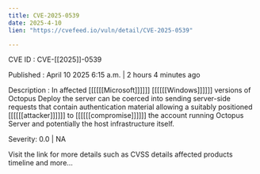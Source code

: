 ```yaml
---
title: CVE-2025-0539
date: 2025-4-10
lien: "https://cvefeed.io/vuln/detail/CVE-2025-0539"

---
```


CVE ID : CVE-[[2025]]-0539

Published :  April 10
2025
6:15 a.m. | 2 hours
4 minutes ago

Description : In affected [[[[[[Microsoft]]]]]] [[[[[[Windows]]]]]] versions of Octopus Deploy
the server can be coerced into sending server-side requests that contain authentication material allowing a suitably positioned [[[[[[attacker]]]]]] to [[[[[[compromise]]]]]] the account running Octopus Server and potentially the host infrastructure itself.

Severity: 0.0 | NA

Visit the link for more details
such as CVSS details
affected products
timeline
and more...

